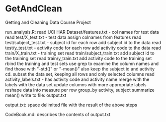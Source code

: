 # GetAndClean
Getting and Cleaning Data Course Project

run_analysis.R:
read UCI HAR Dataset/features.txt - col names for test data
read test/X_test.txt - test data
assign colnames from features
read test/subject_test.txt - subject id for each row
add subject id to the data
read test/y_test.txt - activity code for each row
add activity code to the data
read train/X_train.txt - training set
read train/subject_train.txt
add subject id to the training set
read train/y_train.txt
add activity code to the training set
rbind the training and test sets
use grep to examine the column names and find those with "-std()" or "-mean()"
also keep the subject id and activity cd.
subset the data set, keeping all rows and only selected columns
read activity_labels.txt - has activity code and activity name
merge with the labels with the data set
update columns with more appropriate labels
reshape data into measure per row
group_by activity, subject
summarize mean()
write to file: output.txt

output.txt:
space delimited file with the result of the above steps

CodeBook.md:
describes the contents of output.txt
